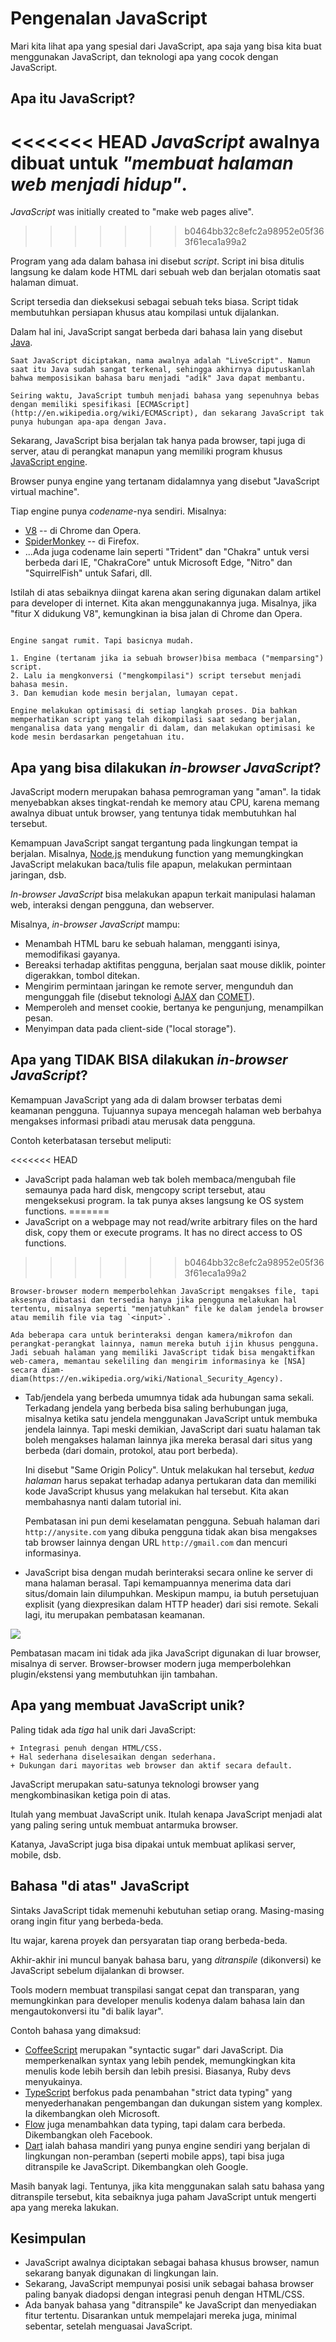 # Pengenalan JavaScript

Mari kita lihat apa yang spesial dari JavaScript, apa saja yang bisa kita buat menggunakan JavaScript, dan teknologi apa yang cocok dengan JavaScript.

## Apa itu JavaScript?

<<<<<<< HEAD
*JavaScript* awalnya dibuat untuk *"membuat halaman web menjadi hidup"*.
=======
*JavaScript* was initially created to "make web pages alive".
>>>>>>> b0464bb32c8efc2a98952e05f363f61eca1a99a2

Program yang ada dalam bahasa ini disebut *script*. Script ini bisa ditulis langsung ke dalam kode HTML dari sebuah web dan berjalan otomatis saat halaman dimuat.

Script tersedia dan dieksekusi sebagai sebuah teks biasa. Script tidak membutuhkan persiapan khusus atau kompilasi untuk dijalankan.

Dalam hal ini, JavaScript sangat berbeda dari bahasa lain yang disebut [Java](https://en.wikipedia.org/wiki/Java_(programming_language)).

```smart header="Kenapa disebut <u>Java</u>Script?"
Saat JavaScript diciptakan, nama awalnya adalah "LiveScript". Namun saat itu Java sudah sangat terkenal, sehingga akhirnya diputuskanlah bahwa memposisikan bahasa baru menjadi "adik" Java dapat membantu.

Seiring waktu, JavaScript tumbuh menjadi bahasa yang sepenuhnya bebas dengan memiliki spesifikasi [ECMAScript](http://en.wikipedia.org/wiki/ECMAScript), dan sekarang JavaScript tak punya hubungan apa-apa dengan Java.
```

Sekarang, JavaScript bisa berjalan tak hanya pada browser, tapi juga di server, atau di perangkat manapun yang memiliki program khusus [JavaScript engine](https://en.wikipedia.org/wiki/JavaScript_engine).

Browser punya engine yang tertanam didalamnya yang disebut "JavaScript virtual machine".

Tiap engine punya *codename*-nya sendiri. Misalnya:

- [V8](https://en.wikipedia.org/wiki/V8_(JavaScript_engine)) -- di Chrome dan Opera.
- [SpiderMonkey](https://en.wikipedia.org/wiki/SpiderMonkey) -- di Firefox.
- ...Ada juga codename lain seperti "Trident" dan "Chakra" untuk versi berbeda dari IE, "ChakraCore" untuk Microsoft Edge, "Nitro" dan "SquirrelFish" untuk Safari, dll.

Istilah di atas sebaiknya diingat karena akan sering digunakan dalam artikel para developer di internet. Kita akan menggunakannya juga. Misalnya, jika "fitur X didukung V8", kemungkinan ia bisa jalan di Chrome dan Opera.

```smart header="Bagaimana engine bekerja?"

Engine sangat rumit. Tapi basicnya mudah.

1. Engine (tertanam jika ia sebuah browser)bisa membaca ("memparsing") script.
2. Lalu ia mengkonversi ("mengkompilasi") script tersebut menjadi bahasa mesin.
3. Dan kemudian kode mesin berjalan, lumayan cepat.

Engine melakukan optimisasi di setiap langkah proses. Dia bahkan memperhatikan script yang telah dikompilasi saat sedang berjalan, menganalisa data yang mengalir di dalam, dan melakukan optimisasi ke kode mesin berdasarkan pengetahuan itu.
```

## Apa yang bisa dilakukan *in-browser JavaScript*?

JavaScript modern merupakan bahasa pemrograman yang "aman". Ia tidak menyebabkan akses tingkat-rendah ke memory atau CPU, karena memang awalnya dibuat untuk browser, yang tentunya tidak membutuhkan hal tersebut.

Kemampuan JavaScript sangat tergantung pada lingkungan tempat ia berjalan. Misalnya, [Node.js](https://wikipedia.org/wiki/Node.js) mendukung function yang memungkingkan JavaScript melakukan baca/tulis file apapun, melakukan permintaan jaringan, dsb.

*In-browser JavaScript* bisa melakukan apapun terkait manipulasi halaman web, interaksi dengan pengguna, dan webserver.

Misalnya, *in-browser JavaScript* mampu:

- Menambah HTML baru ke sebuah halaman, mengganti isinya, memodifikasi gayanya.
- Bereaksi terhadap aktifitas pengguna, berjalan saat mouse diklik, pointer digerakkan, tombol ditekan.
- Mengirim permintaan jaringan ke remote server, mengunduh dan mengunggah file (disebut teknologi [AJAX](https://en.wikipedia.org/wiki/Ajax_(programming)) dan [COMET](https://en.wikipedia.org/wiki/Comet_(programming))).
- Memperoleh and menset cookie, bertanya ke pengunjung, menampilkan pesan.
- Menyimpan data pada client-side ("local storage").

## Apa yang TIDAK BISA dilakukan *in-browser JavaScript*?

Kemampuan JavaScript yang ada di dalam browser terbatas demi keamanan pengguna. Tujuannya supaya mencegah halaman web berbahya mengakses informasi pribadi atau merusak data pengguna.

Contoh keterbatasan tersebut meliputi:

<<<<<<< HEAD
- JavaScript pada halaman web tak boleh membaca/mengubah file semaunya pada hard disk, mengcopy script tersebut, atau mengeksekusi program. Ia tak punya akses langsung ke OS system functions.
=======
- JavaScript on a webpage may not read/write arbitrary files on the hard disk, copy them or execute programs. It has no direct access to OS functions.
>>>>>>> b0464bb32c8efc2a98952e05f363f61eca1a99a2

    Browser-browser modern memperbolehkan JavaScript mengakses file, tapi aksesnya dibatasi dan tersedia hanya jika pengguna melakukan hal tertentu, misalnya seperti "menjatuhkan" file ke dalam jendela browser atau memilih file via tag `<input>`.

    Ada beberapa cara untuk berinteraksi dengan kamera/mikrofon dan perangkat-perangkat lainnya, namun mereka butuh ijin khusus pengguna. Jadi sebuah halaman yang memiliki JavaScript tidak bisa mengaktifkan web-camera, memantau sekeliling dan mengirim informasinya ke [NSA] secara diam-diam(https://en.wikipedia.org/wiki/National_Security_Agency).
- Tab/jendela yang berbeda umumnya tidak ada hubungan sama sekali. Terkadang jendela yang berbeda bisa saling berhubungan juga, misalnya ketika satu jendela menggunakan JavaScript untuk membuka jendela lainnya. Tapi meski demikian, JavaScript dari suatu halaman tak boleh mengakses halaman lainnya jika mereka berasal dari situs yang berbeda (dari domain, protokol, atau port berbeda).

    Ini disebut "Same Origin Policy". Untuk melakukan hal tersebut, *kedua halaman* harus sepakat terhadap adanya pertukaran data dan memiliki kode JavaScript khusus yang melakukan hal tersebut. Kita akan membahasnya nanti dalam tutorial ini.

    Pembatasan ini pun demi keselamatan pengguna. Sebuah halaman dari `http://anysite.com` yang dibuka pengguna tidak akan bisa mengakses tab browser lainnya dengan URL `http://gmail.com` dan mencuri informasinya.
- JavaScript bisa dengan mudah berinteraksi secara online ke server di mana halaman berasal. Tapi kemampuannya menerima data dari situs/domain lain dilumpuhkan. Meskipun mampu, ia butuh persetujuan explisit (yang diexpresikan dalam HTTP header) dari sisi remote. Sekali lagi, itu merupakan pembatasan keamanan.

![](limitations.svg)

Pembatasan macam ini tidak ada jika JavaScript digunakan di luar browser, misalnya di server. Browser-browser modern juga memperbolehkan plugin/ekstensi yang membutuhkan ijin tambahan.

## Apa yang membuat JavaScript unik?

Paling tidak ada *tiga* hal unik dari JavaScript:

```compare
+ Integrasi penuh dengan HTML/CSS.
+ Hal sederhana diselesaikan dengan sederhana.
+ Dukungan dari mayoritas web browser dan aktif secara default.
```
JavaScript merupakan satu-satunya teknologi browser yang mengkombinasikan ketiga poin di atas.

Itulah yang membuat JavaScript unik. Itulah kenapa JavaScript menjadi alat yang paling sering untuk membuat antarmuka browser.

Katanya, JavaScript juga bisa dipakai untuk membuat aplikasi server, mobile, dsb.

## Bahasa "di atas" JavaScript

Sintaks JavaScript tidak memenuhi kebutuhan setiap orang. Masing-masing orang ingin fitur yang berbeda-beda.

Itu wajar, karena proyek dan persyaratan tiap orang berbeda-beda.

Akhir-akhir ini muncul banyak bahasa baru, yang *ditranspile* (dikonversi) ke JavaScript sebelum dijalankan di browser.

Tools modern membuat transpilasi sangat cepat dan transparan, yang memungkinkan para developer menulis kodenya dalam bahasa lain dan mengautokonversi itu "di balik layar".

Contoh bahasa yang dimaksud:

- [CoffeeScript](http://coffeescript.org/) merupakan "syntactic sugar" dari JavaScript. Dia memperkenalkan syntax yang lebih pendek, memungkingkan kita menulis kode lebih bersih dan lebih presisi. Biasanya, Ruby devs menyukainya.
- [TypeScript](http://www.typescriptlang.org/) berfokus pada penambahan "strict data typing" yang menyederhanakan pengembangan dan dukungan sistem yang komplex. Ia dikembangkan oleh Microsoft.
- [Flow](http://flow.org/) juga menambahkan data typing, tapi dalam cara berbeda. Dikembangkan oleh Facebook.
- [Dart](https://www.dartlang.org/) ialah bahasa mandiri yang punya engine sendiri yang berjalan di lingkungan non-peramban (seperti mobile apps), tapi bisa juga ditranspile ke JavaScript. Dikembangkan oleh Google.

Masih banyak lagi. Tentunya, jika kita menggunakan salah satu bahasa yang ditranspile tersebut, kita sebaiknya juga paham JavaScript untuk mengerti apa yang mereka lakukan.

## Kesimpulan

- JavaScript awalnya diciptakan sebagai bahasa khusus browser, namun sekarang banyak digunakan di lingkungan lain.
- Sekarang, JavaScript mempunyai posisi unik sebagai bahasa browser paling banyak diadopsi dengan integrasi penuh dengan HTML/CSS.
- Ada banyak bahasa yang "ditranspile" ke JavaScript dan menyediakan fitur tertentu. Disarankan untuk mempelajari mereka juga, minimal sebentar, setelah menguasai JavaScript.
